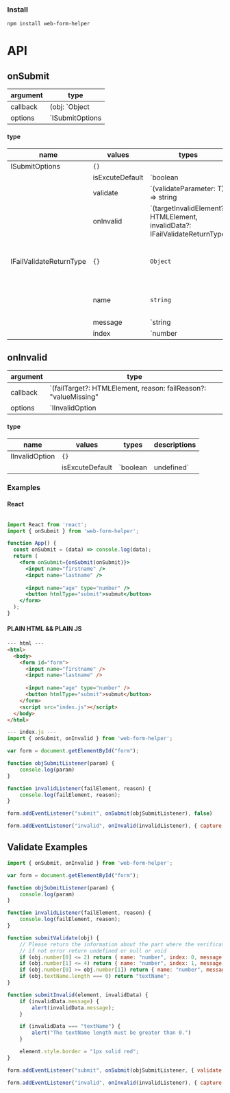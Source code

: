 ### Install

    npm install web-form-helper
# API
## onSubmit
|argument|type
|--|--
|callback|(obj: `Object | FormData`) => `FormEventFunction`
|options|`ISubmitOptions | undefined`
#### type
|name|values|types|descriptions
|--|--|--|--
|ISubmitOptions| `{}`
||isExcuteDefault|`boolean | undefined`| 이벤트에 기본적으로 걸려있는 액션을 실행하는 것의 여부를 나타냅니다. 기본은 false 입니다.
||validate|`(validateParameter: T) => string | IFailValidateReturnType | undefined`| 직접 검증하는 로직을 작성합니다. 검증 오류가 나는 부분의 name을 return하거나, `IFailValidateReturnType`에 맞게 return 합니다. 없을 경우 return 하지 않습니다.
||onInvalid|`(targetInvalidElement?: HTMLElement, invalidData?: IFailValidateReturnType | string) => void`|validate에서 return 받은 것이 있을 경우 실행하게 됩니다.
|IFailValidateReturnType|`{}`|`Object`|validate에서 return 하는 타입으로 다음과 같은 형식으로 return 을 하게 됩니다.
||name|`string`|validate 오류가 발생한 input의 name으로 필수 입니다.
||message|`string | undefined`|validate 오류가 발생 할 때, 추가적으로 메세지를 작성해서 return 합니다. 기본은 `undefined`입니다.
||index|`number | undefined`|validate 오류가 발생 한, input 중에서 동일한 name이 있을 경우에 몇 번째에서 발생한지 알려줄주는 필드 입니다. 기본은 0입니다.
## onInvalid
|argument|type
|--|--
|callback|`(failTarget?: HTMLElement, reason: failReason?: "valueMissing" | "valid" | "typeMismatch" | "tooShort" | "tooLong" | "rangeUnderflow" | "rangeOverflow" | "badInput" | "customError" | "patternMismatch") => void`
|options|`IInvalidOption | undefined`
#### type
|name|values|types|descriptions
|--|--|--|--
|IInvalidOption|`{}`
||isExcuteDefault|`boolean | undefined`|이벤트에 기본적으로 걸려있는 액션을 실행하는 것의 여부를 나타냅니다. 기본은 false 입니다.

### Examples
#### React
```jsx

import React from 'react';
import { onSubmit } from 'web-form-helper';

function App() {
  const onSubmit = (data) => console.log(data);
  return (
    <form onSubmit={onSubmit(onSubmit)}>
      <input name="firstname" />
      <input name="lastname" />
      
      <input name="age" type="number" />
      <button htmlType="submit">submut</button>
    </form>
  );
}
```
#### PLAIN HTML && PLAIN JS
```html
--- html ---
<html>
  <body>
    <form id="form">
      <input name="firstname" />
      <input name="lastname" />
      
      <input name="age" type="number" />
      <button htmlType="submit">submut</button>
    </form>
    <script src="index.js"></script>
  </body>
</html>
```
```js 
--- index.js ---
import { onSubmit, onInvalid } from 'web-form-helper';

var form = document.getElementById("form");

function objSubmitListener(param) {
	console.log(param)
}

function invalidListener(failElement, reason) {
	console.log(failElement, reason);
}

form.addEventListener("submit", onSubmit(objSubmitListener), false)

form.addEventListener("invalid", onInvalid(invalidListener), { capture: true })

```

## Validate Examples
```js
import { onSubmit, onInvalid } from 'web-form-helper';

var form = document.getElementById("form");

function objSubmitListener(param) {
	console.log(param)
}

function invalidListener(failElement, reason) {
	console.log(failElement, reason);
}

function submitValidate(obj) {
	// Please return the information about the part where the verification error occurs.
	// if not error return undefined or null or void
	if (obj.number[0] <= 2) return { name: "number", index: 0, message: "The first number must be greater than 2." };
	if (obj.number[1] <= 4) return { name: "number", index: 1, message: "The second number must be greater than 4." };
	if (obj.number[0] >= obj.number[1]) return { name: "number", message: "The first number should be less than the second number." }
	if (obj.textName.length === 0) return "textName";
}

function submitInvalid(element, invalidData) {
	if (invalidData.message) {
		alert(invalidData.message);
	}

	if (invalidData === "textName") {
		alert("The textName length must be greater than 0.")
	}

	element.style.border = "1px solid red";
}

form.addEventListener("submit", onSubmit(objSubmitListener, { validate: submitValidate, onInvalid: submitInvalid }), false)

form.addEventListener("invalid", onInvalid(invalidListener), { capture: true })
```